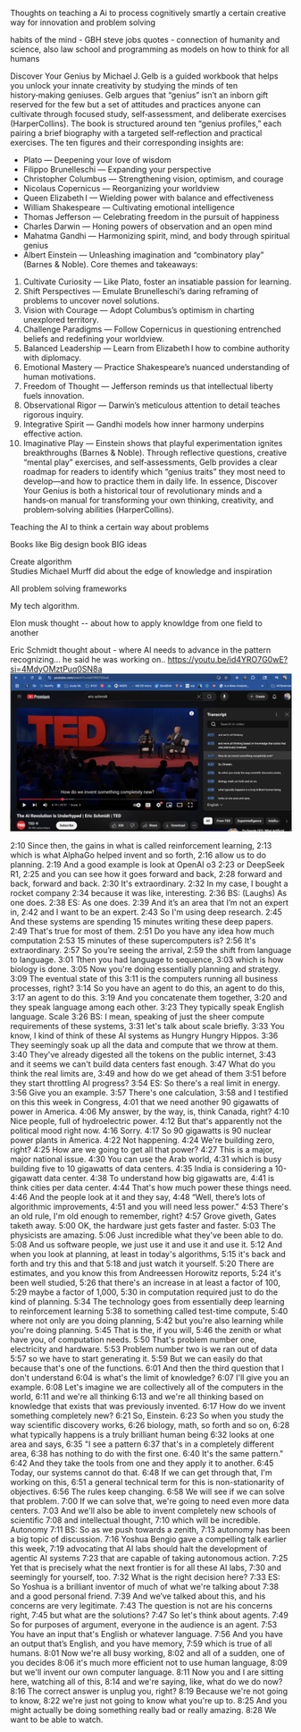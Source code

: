 Thoughts on teaching a Ai to process cognitively smartly a certain creative way for innovation and problem solving

habits of the mind - GBH
steve jobs quotes - connection of humanity and science, also law school and programming as models on how to think for all humans 

Discover Your Genius by Michael J. Gelb is a guided workbook that helps you unlock your innate creativity by studying the minds of ten history‑making geniuses. Gelb argues that “genius” isn’t an inborn gift reserved for the few but a set of attitudes and practices anyone can cultivate through focused study, self‑assessment, and deliberate exercises (HarperCollins).
The book is structured around ten “genius profiles,” each pairing a brief biography with a targeted self‑reflection and practical exercises. The ten figures and their corresponding insights are:
* Plato — Deepening your love of wisdom
* Filippo Brunelleschi — Expanding your perspective
* Christopher Columbus — Strengthening vision, optimism, and courage
* Nicolaus Copernicus — Reorganizing your worldview
* Queen Elizabeth I — Wielding power with balance and effectiveness
* William Shakespeare — Cultivating emotional intelligence
* Thomas Jefferson — Celebrating freedom in the pursuit of happiness
* Charles Darwin — Honing powers of observation and an open mind
* Mahatma Gandhi — Harmonizing spirit, mind, and body through spiritual genius
* Albert Einstein — Unleashing imagination and “combinatory play” (Barnes & Noble).
Core themes and takeaways:
1. Cultivate Curiosity — Like Plato, foster an insatiable passion for learning.
2. Shift Perspectives — Emulate Brunelleschi’s daring reframing of problems to uncover novel solutions.
3. Vision with Courage — Adopt Columbus’s optimism in charting unexplored territory.
4. Challenge Paradigms — Follow Copernicus in questioning entrenched beliefs and redefining your worldview.
5. Balanced Leadership — Learn from Elizabeth I how to combine authority with diplomacy.
6. Emotional Mastery — Practice Shakespeare’s nuanced understanding of human motivations.
7. Freedom of Thought — Jefferson reminds us that intellectual liberty fuels innovation.
8. Observational Rigor — Darwin’s meticulous attention to detail teaches rigorous inquiry.
9. Integrative Spirit — Gandhi models how inner harmony underpins effective action.
10. Imaginative Play — Einstein shows that playful experimentation ignites breakthroughs (Barnes & Noble).
Through reflective questions, creative “mental play” exercises, and self‑assessments, Gelb provides a clear roadmap for readers to identify which “genius traits” they most need to develop—and how to practice them in daily life. In essence, Discover Your Genius is both a historical tour of revolutionary minds and a hands‑on manual for transforming your own thinking, creativity, and problem‑solving abilities (HarperCollins).

Teaching the AI to think a certain way about problems 

Books like Big design book 
BIG ideas 

Create algorithm  
Studies Michael Murff did about the edge of knowledge  and inspiration 

All problem solving frameworks 

My tech algorithm. 


Elon musk thought -- about how to apply knowldge from one field to another 

Eric Schmidt thought about - where AI needs to advance in the pattern recognizing... he said he was working on.. https://youtu.be/id4YRO7G0wE?si=4MdyOMztPuq0SN8a
![image](image.png)


2:10
Since then, the gains in what is called reinforcement learning,
2:13
which is what AlphaGo helped invent and so forth,
2:16
allow us to do planning.
2:19
And a good example is look at OpenAI o3
2:23
or DeepSeek R1,
2:25
and you can see how it goes forward and back,
2:28
forward and back, forward and back.
2:30
It's extraordinary.
2:32
In my case, I bought a rocket company
2:34
because it was like, interesting.
2:36
BS: (Laughs) As one does.
2:38
ES: As one does.
2:39
And it’s an area that I’m not an expert in,
2:42
and I want to be an expert.
2:43
So I'm using deep research.
2:45
And these systems are spending 15 minutes writing these deep papers.
2:49
That's true for most of them.
2:51
Do you have any idea how much computation
2:53
15 minutes of these supercomputers is?
2:56
It's extraordinary.
2:57
So you’re seeing the arrival,
2:59
the shift from language to language.
3:01
Tthen you had language to sequence,
3:03
which is how biology is done.
3:05
Now you're doing essentially planning and strategy.
3:09
The eventual state of this
3:11
is the computers running all business processes, right?
3:14
So you have an agent to do this, an agent to do this,
3:17
an agent to do this.
3:19
And you concatenate them together,
3:20
and they speak language among each other.
3:23
They typically speak English language.
Scale
3:26
BS: I mean, speaking of just the sheer compute requirements of these systems,
3:31
let's talk about scale briefly.
3:33
You know, I kind of think of these AI systems as Hungry Hungry Hippos.
3:36
They seemingly soak up all the data and compute that we throw at them.
3:40
They've already digested all the tokens on the public internet,
3:43
and it seems we can't build data centers fast enough.
3:47
What do you think the real limits are,
3:49
and how do we get ahead of them
3:51
before they start throttling AI progress?
3:54
ES: So there's a real limit in energy.
3:56
Give you an example.
3:57
There's one calculation,
3:58
and I testified on this this week in Congress,
4:01
that we need another 90 gigawatts of power in America.
4:06
My answer, by the way, is, think Canada, right?
4:10
Nice people, full of hydroelectric power.
4:12
But that's apparently not the political mood right now.
4:16
Sorry.
4:17
So 90 gigawatts is 90 nuclear power plants in America.
4:22
Not happening.
4:24
We're building zero, right?
4:25
How are we going to get all that power?
4:27
This is a major, major national issue.
4:30
You can use the Arab world,
4:31
which is busy building five to 10 gigawatts of data centers.
4:35
India is considering a 10-gigawatt data center.
4:38
To understand how big gigawatts are,
4:41
is think cities per data center.
4:44
That's how much power these things need.
4:46
And the people look at it and they say,
4:48
“Well, there’s lots of algorithmic improvements,
4:51
and you will need less power."
4:53
There's an old rule, I'm old enough to remember, right?
4:57
Grove giveth, Gates taketh away.
5:00
OK, the hardware just gets faster and faster.
5:03
The physicists are amazing.
5:06
Just incredible what they've been able to do.
5:08
And us software people, we just use it and use it and use it.
5:12
And when you look at planning, at least in today's algorithms,
5:15
it's back and forth and try this and that
5:18
and just watch it yourself.
5:20
There are estimates, and you know this from Andreessen Horowitz reports,
5:24
it's been well studied,
5:26
that there's an increase in at least a factor of 100,
5:29
maybe a factor of 1,000,
5:30
in computation required just to do the kind of planning.
5:34
The technology goes from essentially deep learning to reinforcement learning
5:38
to something called test-time compute,
5:40
where not only are you doing planning,
5:42
but you're also learning while you're doing planning.
5:45
That is the, if you will,
5:46
the zenith or what have you, of computation needs.
5:50
That's problem number one, electricity and hardware.
5:53
Problem number two is we ran out of data
5:57
so we have to start generating it.
5:59
But we can easily do that because that's one of the functions.
6:01
And then the third question that I don't understand
6:04
is what's the limit of knowledge?
6:07
I'll give you an example.
6:08
Let's imagine we are collectively all of the computers in the world,
6:11
and we're all thinking
6:13
and we're all thinking based on knowledge that exists that was previously invented.
6:17
How do we invent something completely new?
6:21
So, Einstein.
6:23
So when you study the way scientific discovery works,
6:26
biology, math, so forth and so on,
6:28
what typically happens is a truly brilliant human being
6:32
looks at one area and says,
6:35
"I see a pattern
6:37
that's in a completely different area,
6:38
has nothing to do with the first one.
6:40
It's the same pattern."
6:42
And they take the tools from one and they apply it to another.
6:45
Today, our systems cannot do that.
6:48
If we can get through that, I'm working on this,
6:51
a general technical term for this is non-stationarity of objectives.
6:56
The rules keep changing.
6:58
We will see if we can solve that problem.
7:00
If we can solve that, we're going to need even more data centers.
7:03
And we'll also be able to invent completely new schools of scientific
7:08
and intellectual thought,
7:10
which will be incredible.
Autonomy
7:11
BS: So as we push towards a zenith,
7:13
autonomy has been a big topic of discussion.
7:16
Yoshua Bengio gave a compelling talk earlier this week,
7:19
advocating that AI labs should halt the development of agentic AI systems
7:23
that are capable of taking autonomous action.
7:25
Yet that is precisely what the next frontier is for all these AI labs,
7:30
and seemingly for yourself, too.
7:32
What is the right decision here?
7:33
ES: So Yoshua is a brilliant inventor of much of what we're talking about
7:38
and a good personal friend.
7:39
And we’ve talked about this, and his concerns are very legitimate.
7:43
The question is not are his concerns right,
7:45
but what are the solutions?
7:47
So let's think about agents.
7:49
So for purposes of argument, everyone in the audience is an agent.
7:53
You have an input that's English or whatever language.
7:56
And you have an output that’s English, and you have memory,
7:59
which is true of all humans.
8:01
Now we're all busy working,
8:02
and all of a sudden, one of you decides
8:06
it's much more efficient not to use human language,
8:09
but we'll invent our own computer language.
8:11
Now you and I are sitting here, watching all of this,
8:14
and we're saying, like, what do we do now?
8:16
The correct answer is unplug you, right?
8:19
Because we're not going to know,
8:22
we're just not going to know what you're up to.
8:25
And you might actually be doing something really bad or really amazing.
8:28
We want to be able to watch.